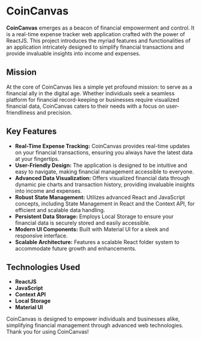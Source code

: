 # CoinCanvas

**CoinCanvas** emerges as a beacon of financial empowerment and control. It is a real-time expense tracker web application crafted with the power of ReactJS. This project introduces the myriad features and functionalities of an application intricately designed to simplify financial transactions and provide invaluable insights into income and expenses.

## Mission
At the core of CoinCanvas lies a simple yet profound mission: to serve as a financial ally in the digital age. Whether individuals seek a seamless platform for financial record-keeping or businesses require visualized financial data, CoinCanvas caters to their needs with a focus on user-friendliness and precision.

## Key Features
- **Real-Time Expense Tracking:** CoinCanvas provides real-time updates on your financial transactions, ensuring you always have the latest data at your fingertips.
- **User-Friendly Design:** The application is designed to be intuitive and easy to navigate, making financial management accessible to everyone.
- **Advanced Data Visualization:** Offers visualized financial data through dynamic pie charts and transaction history, providing invaluable insights into income and expenses.
- **Robust State Management:** Utilizes advanced React and JavaScript concepts, including State Management in React and the Context API, for efficient and scalable data handling.
- **Persistent Data Storage:** Employs Local Storage to ensure your financial data is securely stored and easily accessible.
- **Modern UI Components:** Built with Material UI for a sleek and responsive interface.
- **Scalable Architecture:** Features a scalable React folder system to accommodate future growth and enhancements.

## Technologies Used
- **ReactJS**
- **JavaScript**
- **Context API**
- **Local Storage**
- **Material UI**

CoinCanvas is designed to empower individuals and businesses alike, simplifying financial management through advanced web technologies. Thank you for using CoinCanvas!

